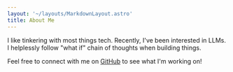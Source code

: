 ```yaml
---
layout: '~/layouts/MarkdownLayout.astro'
title: About Me
---
```


I like tinkering with most things tech. Recently, I've been interested in LLMs. I helplessly follow "what if" chain of thoughts when building things.

Feel free to connect with me on [GitHub](https://github.com/llk23r) to see what I'm working on!
